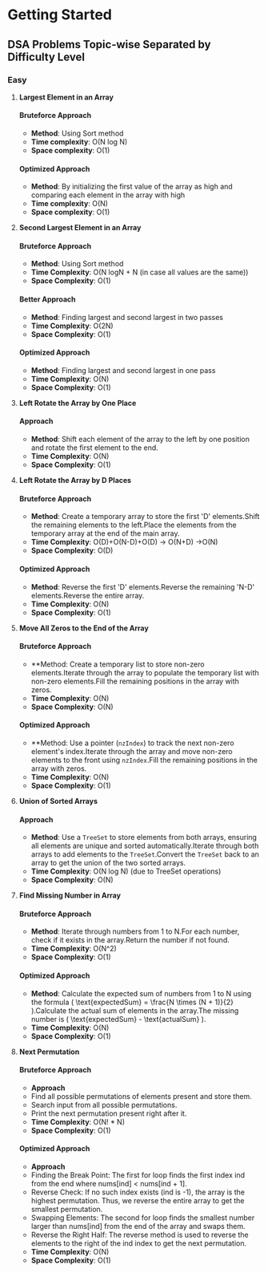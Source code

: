 # Getting Started

## DSA Problems Topic-wise Separated by Difficulty Level

### Easy

1. **Largest Element in an Array**

   #### Bruteforce Approach
   - **Method**: Using Sort method
   - **Time complexity**: O(N log N)
   - **Space complexity**: O(1)

   #### Optimized Approach
   - **Method**: By initializing the first value of the array as high and comparing each element in the array with high
   - **Time complexity**: O(N)
   - **Space complexity**: O(1)

2. **Second Largest Element in an Array**

   #### Bruteforce Approach
   - **Method**: Using Sort method
   - **Time Complexity**: O(N logN + N (in case all values are the same))
   - **Space Complexity**: O(1)

   #### Better Approach
   - **Method**: Finding largest and second largest in two passes
   - **Time Complexity**: O(2N)
   - **Space Complexity**: O(1)

   #### Optimized Approach
   - **Method**: Finding largest and second largest in one pass
   - **Time Complexity**: O(N)
   - **Space Complexity**: O(1)

3. **Left Rotate the Array by One Place**

   #### Approach
   - **Method**: Shift each element of the array to the left by one position and rotate the first element to the end.
   - **Time Complexity**: O(N)
   - **Space Complexity**: O(1)

4. **Left Rotate the Array by D Places**

   #### Bruteforce Approach
   - **Method**: Create a temporary array to store the first 'D' elements.Shift the remaining elements to the left.Place the elements from the temporary array at the end of the main array.
   - **Time Complexity**: O(D)+O(N-D)+O(D) -> O(N+D) ->O(N)
   - **Space Complexity**: O(D)
  
   #### Optimized Approach
   - **Method**: Reverse the first 'D' elements.Reverse the remaining 'N-D' elements.Reverse the entire array.
   - **Time Complexity**: O(N)
   - **Space Complexity**: O(1)


5. **Move All Zeros to the End of the Array**

   #### Bruteforce Approach
   - **Method: Create a temporary list to store non-zero elements.Iterate through the array to populate the temporary list with non-zero elements.Fill the remaining positions in the array with zeros.
   - **Time Complexity**: O(N)
   - **Space Complexity**: O(N)

   #### Optimized Approach
   - **Method: Use a pointer (`nzIndex`) to track the next non-zero element's index.Iterate through the array and move non-zero elements to the front using `nzIndex`.Fill the remaining positions in the array with zeros.
   - **Time Complexity**: O(N)
   - **Space Complexity**: O(1)

6. **Union of Sorted Arrays**

   #### Approach
   - **Method**: Use a `TreeSet` to store elements from both arrays, ensuring all elements are unique and sorted automatically.Iterate through both arrays to add elements to the `TreeSet`.Convert the `TreeSet` back to an array to get the union of the two sorted arrays.
   - **Time Complexity**: O(N log N) (due to TreeSet operations)
   - **Space Complexity**: O(N)
  
7.  **Find Missing Number in Array**

    #### Bruteforce Approach
    - **Method**: Iterate through numbers from 1 to N.For each number, check if it exists in the array.Return the number if not found.
    - **Time Complexity**: O(N^2)
    - **Space Complexity**: O(1)

    #### Optimized Approach
    - **Method**: Calculate the expected sum of numbers from 1 to N using the formula \( \text{expectedSum} = \frac{N \times (N + 1)}{2} \).Calculate the actual sum of elements in the array.The missing number is \( \text{expectedSum} - \text{actualSum} \).
    - **Time Complexity**: O(N)
    - **Space Complexity**: O(1)

8.  **Next Permutation**
    #### Bruteforce Approach
    - **Approach**
    - Find all possible permutations of elements present and store them.
    - Search input from all possible permutations.
    - Print the next permutation present right after it.
    - **Time Complexity**: O(N! * N)
    - **Space Complexity**: O(1)
    #### Optimized Approach
    - **Approach**
    - Finding the Break Point: The first for loop finds the first index ind from the end where nums[ind] < nums[ind + 1].
    - Reverse Check: If no such index exists (ind is -1), the array is the highest permutation. Thus, we reverse the entire array to get the smallest permutation.
    - Swapping Elements: The second for loop finds the smallest number larger than nums[ind] from the end of the array and swaps them.
    - Reverse the Right Half: The reverse method is used to reverse the elements to the right of the ind index to get the next permutation.
    - **Time Complexity**: O(N)
    - **Space Complexity**: O(1)
